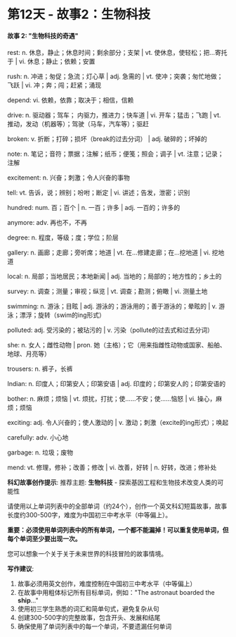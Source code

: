# 第12天 - 故事2：生物科技

#### 故事 2: "生物科技的奇遇"

rest: n. 休息，静止；休息时间；剩余部分；支架 | vt. 使休息，使轻松；把…寄托于 | vi. 休息；静止；依赖；安置

rush: n. 冲进；匆促；急流；灯心草 | adj. 急需的 | vt. 使冲；突袭；匆忙地做；飞跃 | vi. 冲；奔；闯；赶紧；涌现

depend: vi. 依赖，依靠；取决于；相信，信赖

drive: n. 驱动器；驾车； 内驱力，推进力；快车道 | vi. 开车；猛击；飞跑 | vt. 推动，发动（机器等）；驾驶（马车，汽车等）；驱赶

broken: v. 折断；打碎；损坏（break的过去分词） | adj. 破碎的；坏掉的

note: n. 笔记；音符；票据；注解；纸币；便笺；照会；调子 | vt. 注意；记录；注解

excitement: n. 兴奋；刺激；令人兴奋的事物

tell: vt. 告诉，说；辨别；吩咐；断定 | vi. 讲述；告发，泄密；识别

hundred: num. 百；百个 | n. 一百；许多 | adj. 一百的；许多的

anymore: adv. 再也不，不再

degree: n. 程度，等级；度；学位；阶层

gallery: n. 画廊；走廊；旁听席；地道 | vt. 在…修建走廊；在…挖地道 | vi. 挖地道

local: n.  局部；当地居民；本地新闻 | adj. 当地的；局部的；地方性的；乡土的

survey: n. 调查；测量；审视；纵览 | vt. 调查；勘测；俯瞰 | vi. 测量土地

swimming: n. 游泳；目眩 | adj. 游泳的；游泳用的；善于游泳的；晕眩的 | v. 游泳；漂浮；旋转（swim的ing形式）

polluted: adj. 受污染的；被玷污的 | v. 污染（pollute的过去式和过去分词）

she: n. 女人；雌性动物 | pron. 她（主格）；它（用来指雌性动物或国家、船舶、地球、月亮等）

trousers: n. 裤子，长裤

Indian: n. 印度人；印第安人；印第安语 | adj. 印度的；印第安人的；印第安语的

bother: n. 麻烦；烦恼 | vt. 烦扰，打扰；使……不安；使……恼怒 | vi. 操心，麻烦；烦恼

exciting: adj. 令人兴奋的；使人激动的 | v. 激动；刺激（excite的ing形式）；唤起

carefully: adv. 小心地

garbage: n. 垃圾；废物

mend: vt. 修理，修补；改善；修改 | vi. 改善，好转 | n. 好转，改进；修补处

**科幻故事创作提示**:
推荐主题: **生物科技** - 探索基因工程和生物技术改变人类的可能性

请使用以上单词列表中的全部单词（约24个），创作一个英文科幻短篇故事，故事长度约300-500字，难度为中国初三中考水平（中等偏上）。

**重要：必须使用单词列表中的所有单词，一个都不能漏掉！可以重复使用单词，但每个单词至少要出现一次。**

您可以想象一个关于关于未来世界的科技冒险的故事情境。

**写作建议**: 
1. 故事必须用英文创作，难度控制在中国初三中考水平（中等偏上）
2. 在故事中用粗体标记所有目标单词，例如："The astronaut boarded the **ship**..."
3. 使用初三学生熟悉的词汇和简单句式，避免复杂从句
4. 创建300-500字的完整故事，包含开头、发展和结尾
5. 确保使用了单词列表中的每一个单词，不要遗漏任何单词
